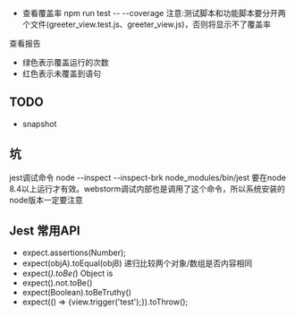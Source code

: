 - 查看覆盖率
npm run test -- --coverage
注意:测试脚本和功能脚本要分开两个文件(greeter_view.test.js、greeter_view.js)，否则将显示不了覆盖率

查看报告
- 绿色表示覆盖运行的次数
- 红色表示未覆盖到语句

## TODO
- snapshot

## 坑
jest调试命令 node --inspect --inspect-brk node_modules/bin/jest 要在node 8.4以上运行才有效。webstorm调试内部也是调用了这个命令，所以系统安装的node版本一定要注意

## Jest 常用API
- expect.assertions(Number);
- expect(objA).toEqual(objB) 递归比较两个对象/数组是否内容相同
- expect(*).toBe(*) Object is
- expect().not.toBe()
- expect(Boolean).toBeTruthy()
- expect(() => {view.trigger('test');}).toThrow();

